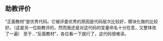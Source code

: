 ## 助教评价

“正面教材”是优秀代码。它被评委优秀的原因是代码层次比较好，模块化做的比较好。（这是另一位助教评的，然而我还是对这代码的变量命名十分在意，又整体改了一遍）
至于...“反面教材”，各位看一下就行了，这代码很难读。